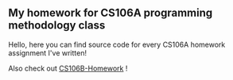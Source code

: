 ## My homework for CS106A programming methodology class

Hello, here you can find source code for every CS106A homework assignment I've written!

Also check out [CS106B-Homework](https://github.com/Lrapava/CS106B-homework) !
